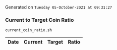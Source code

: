 Generated on `Tuesday 05-October-2021 at 09:31:27`

### Current to Target Coin Ratio
`current_coin_ratio.sh`

Date|Current|Target|Ratio
---|---|---|---
